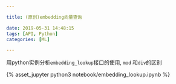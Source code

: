 ```yaml
---

title: (原创)embedding向量查询

date: 2019-05-31 14:48:15
tags: [API, Python]
categories: [ML]

---
```


用python实例分析`embedding_lookup`接口的使用, `mod` 和`div`的区别

<!-- more -->

{% asset_jupyter python3 notebook/embedding_lookup.ipynb %}
